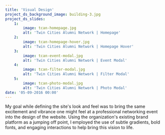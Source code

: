 ```yaml
---
title: 'Visual Design'
project_ds_background_image: building-3.jpg
project_ds_slides:
    1:
        image: tcan-homepage.jpg
        alt: 'Twin Cities Alumni Network | Homepage'
    2:
        image: tcan-homepage-hover.jpg
        alt: 'Twin Cities Alumni Network | Homepage Hover'
    3:
        image: tcan-event-modal.jpg
        alt: 'Twin Cities Alumni Network | Event Modal'
    4:
        image: tcan-filter-modal.jpg
        alt: 'Twin Cities Alumni Network | Filter Modal'
    5:
        image: tcan-photo-modal.jpg
        alt: 'Twin Cities Alumni Network | Photo Modal'
date: '05-09-2016 00:00'
---
```


My goal while defining the site's look and feel was to bring the same excitement and vibrance one might feel at a professional networking event into the design of the website. Using the organization's existing brand platform as a jumping off point, I employed the use of subtle gradients, bold fonts, and engaging interactions to help bring this vision to life.